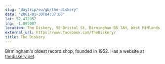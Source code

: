 ```yaml
---
slug: "daytrip/eu/gb/the-diskery"
date: '2001-01-30T04:37:00'
lat: 52.472052
lng: -1.899087
location: The Diskery, 92 Bristol St, Birmingham B5 7AH, West Midlands
external_url: https://www.facebook.com/TheDiskery/
title: The Diskery
---
```

Birmingham's oldest record shop, founded in 1952. Has a website at [thediskery.net](https://www.thediskery.net/).

